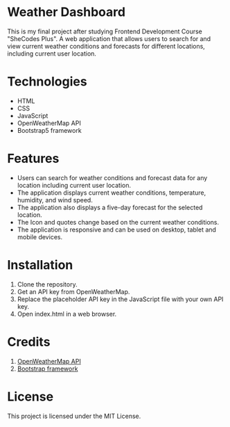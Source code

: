 # Weather Dashboard

This is my final project after studying Frontend Development Course "SheCodes Plus". A web application that allows users to search for and view current weather conditions and forecasts for different locations, including current user location.

# Technologies

- HTML
- CSS
- JavaScript
- OpenWeatherMap API
- Bootstrap5 framework

# Features

- Users can search for weather conditions and forecast data for any location including current user location.
- The application displays current weather conditions, temperature, humidity, and wind speed.
- The application also displays a five-day forecast for the selected location.
- The Icon and quotes change based on the current weather conditions.
- The application is responsive and can be used on desktop, tablet and mobile devices.

# Installation

1. Clone the repository.
2. Get an API key from OpenWeatherMap.
3. Replace the placeholder API key in the JavaScript file with your own API key.
4. Open index.html in a web browser.

# Credits

1. [OpenWeatherMap API](https://openweathermap.org/api)
2. [Bootstrap framework](https://getbootstrap.com/)

# License

This project is licensed under the MIT License.
